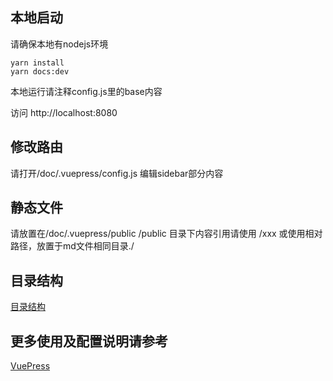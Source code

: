 ## 本地启动
请确保本地有nodejs环境

    yarn install
    yarn docs:dev
    
本地运行请注释config.js里的base内容

访问 http://localhost:8080

## 修改路由
请打开/doc/.vuepress/config.js
编辑sidebar部分内容

## 静态文件
请放置在/doc/.vuepress/public
/public 目录下内容引用请使用 /xxx
或使用相对路径，放置于md文件相同目录./

## 目录结构
[目录结构](https://vuepress.vuejs.org/zh/guide/directory-structure.html)

## 更多使用及配置说明请参考
[VuePress](https://vuepress.vuejs.org/)